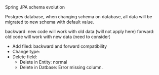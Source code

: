 Spring JPA schema evolution 

Postgres database, when changing schema on database, all data will be migrated to new schema with default value. 

backward: new code will work with old data (will not apply here)
forward: old code will work with new data (need to consider)
- Add filed: backward and forward compatibility 
- Change type: 
- Delete field: 
    + Delete in Entity: normal
    + Delete in Datbase: Error missing column. 